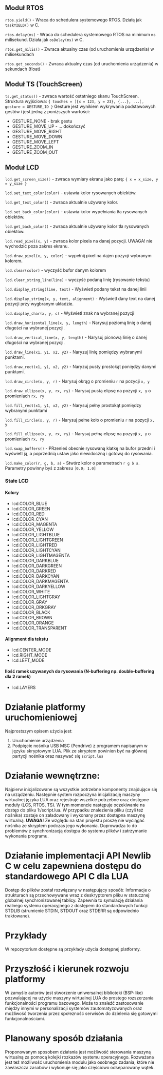 ## Moduł RTOS

`rtos.yield()` - Wraca do schedulera systemowego RTOS. Działą jak `taskYIELD()` w C.

`rtos.delay(ms)` - Wraca do schedulera systemowego RTOS na minimum `ms` milisekund. Działa jak `osDelay(ms)` w C.

`rtos.get_milis()` - Zwraca aktualny czas (od uruchomienia urządzenia) w milisekundach

`rtos.get_seconds()` - Zwraca aktualny czas (od uruchomienia urządzenia) w sekundach (float)

## Moduł TS (TouchScreen)

`ts.get_status()` - zwraca wartość ostatniego skanu TouchScreen. 
Struktura wyjściowa: `{ touches = [{x = 123, y = 23}, {...}, ...], gesture = GESTURE_ID }`
Gesture jest wynikiem wykrywania podstawowych gestów i jest jedną z poniższych wartości:
 - GESTURE_NONE - brak gestu
 - GESTURE_MOVE_UP - ... dokończyć
 - GESTURE_MOVE_RIGHT
 - GESTURE_MOVE_DOWN
 - GESTURE_MOVE_LEFT
 - GESTURE_ZOOM_IN
 - GESTURE_ZOOM_OUT

## Moduł LCD

`lcd.get_screen_size()` - zwraca wymiary ekranu jako parę: `{ x = x_size, y = y_size }`

`lcd.set_text_color(color)` - ustawia kolor rysowanych obiektów.

`lcd.get_text_color()` - zwraca aktualnie używany kolor.

`lcd.set_back_color(color)` - ustawia kolor wypełniania tła rysowanych obiektów.

`lcd.get_back_color()` - zwraca aktualnie używany kolor tła rysowanych obiektów.

`lcd.read_pixel(x, y)` - zwraca kolor pixela na danej pozycji. UWAGA! nie wychodzić poza zakres ekranu.

`lcd.draw_pixel(x, y, color)` - wypełnij pixel na dajen pozycji wybranym kolorem.

`lcd.clear(color)` - wyczyść bufor danym kolorem

`lcd.clear_string_line(line)` - wyczyść podaną linię (rysowanie tekstu)

`lcd.display_string(line, text)` - Wyświetl podany tekst na danej linii

`lcd.display_string(x, y, text, alignment)` - Wyświetl dany text na danej pozycji przy wygbranym układzie.

`lcd.display_char(x, y, c)` - Wyświetl znak na wybranej pozycji

`lcd.draw_horizontal_line(x, y, length)` - Narysuj poziomą linię o danej długości na wybranej pozycji.

`lcd.draw_vertical_line(x, y, length)` - Narysuj pionową linię o danej długości na wybranej pozycji.

`lcd.draw_line(x1, y1, x2, y2)` - Naryzuj linię pomiędzy wybranymi punktami.

`lcd.draw_rect(x1, y1, x2, y2)` - Naryzuj pusty prostokąt poniędzy danymi punktami.

`lcd.draw_circle(x, y, r)` - Narysuj okrąg o promieniu `r` na pozycji `x, y`

`lcd.draw_ellipse(x, y, rx, ry)` - Narysuj pustą elipsę na pozycji `x, y` o promieniach `rx, ry`

`lcd.fill_rect(x1, y1, x2, y2)` - Narysuj pełny prostokąt pomiędzy wybranymi punktami

`lcd.fill_circle(x, y, r)` - Narysuj pełne koło o promieniu `r` na pozycji `x, y`

`lcd.fill_ellipse(x, y, rx, ry)` - Narysuj pełną elipsę na pozycji `x, y` o promieniach `rx, ry`

`lcd.swap_buffers()` - PRzenieś obecnie rysowaną klatkę na bufor przedni i wyświetl ją, a poprzednią ustaw jako niewidoczną i gotową do rysowania.

`lcd.make_color(r, g, b, a)` - Stwórz kolor o parametrach `r g b a`. Parametry powinny byś z zakresu `[0.0; 1.0]`

### Stałe LCD

#### Kolory
- lcd.COLOR_BLUE
- lcd.COLOR_GREEN
- lcd.COLOR_RED
- lcd.COLOR_CYAN
- lcd.COLOR_MAGENTA
- lcd.COLOR_YELLOW
- lcd.COLOR_LIGHTBLUE
- lcd.COLOR_LIGHTGREEN
- lcd.COLOR_LIGHTRED
- lcd.COLOR_LIGHTCYAN
- lcd.COLOR_LIGHTMAGENTA
- lcd.COLOR_DARKBLUE
- lcd.COLOR_DARKGREEN
- lcd.COLOR_DARKRED
- lcd.COLOR_DARKCYAN
- lcd.COLOR_DARKMAGENTA
- lcd.COLOR_DARKYELLOW
- lcd.COLOR_WHITE
- lcd.COLOR_LIGHTGRAY
- lcd.COLOR_GRAY
- lcd.COLOR_DRKGRAY
- lcd.COLOR_BLACK
- lcd.COLOR_BROWN
- lcd.COLOR_ORANGE
- lcd.COLOR_TRANSPARENT

#### Alignment dla tekstu
- lcd.CENTER_MODE
- lcd.RIGHT_MODE
- lcd.LEFT_MODE

#### Ilość ramek uzywanych do rysowania (N-buffering np. double-buffering dla 2 ramek)
- lcd.LAYERS

# Działanie platformy uruchomieniowej
Najprostszym opisem użycia jest:
 1. Uruchomienie urządzenia
 2. Podpięcie nośnika USB MSC (Pendrive) z programem napisanym w języku skryptowym LUA.
    Plik ze skryptem powinien być na głównej partycji nośnika oraz nazywać się `script.lua`

# Działanie wewnętrzne:
Najpierw inicjalizowane są wszystkie potrzebne komponenty znajdujące się na urządzeniu. 
Następnie system rozpoczyna inicjalizację maszyny wirtualnej języka LUA oraz rejestruje wszelkie potrzebne oraz dostępne moduły (LCS, RTOS, TS). W tym momencie następuje oczekiwanie na dostęp do pliku 1:/script.lua. W przypadku znalezienia pliku (czyli też nośnika) zostaje on załadowany i wykonany przez dostępna maszynę wirtualną.
**UWAGA!** Ze względu na stan projektu proszę nie wyciągać nośnika ze skryptem podczas jego wykonania.
Doprowadza to do problemów z synchronizacją dostępu do systemu plików i zatrzymanie wykonania programu.

# Działanie implementacji API Newlib C w celu zapewniena dostępu do standardowego API C dla LUA
Dostęp do plików został rozwiązany w następujący sposób:
Informacje o strukturach są przechowywane wraz z deskryptorem pliku w statucznej globalnej synchronizowanej tablicy. Zapewnia to symulację działania realnego systemu operacyjnego z dostępem do standardowych funkcji STDLIB (strumienie STDIN, STDOUT oraz STDERR są odpowiednio traktowane).

# Przykłady 
W repozytorium dostępne są przykłady użycia dostępnej platformy.

# Przyszłość i kierunek rozwoju platformy
W zamyśle autorów jest stworzenie uniwersalnej biblioteki (BSP-like) pozwalającej na użycie maszyny wirtualnej LUA do prostego rozszerzania funkcjonalności programu bazowego. Może to znaleźć zastosowanie między innymi w personalizacji systemów zautomatyzowanych oraz możliwość tworzenia przez społezność serwisów do dzielenia się gotowymi funkcjonalnościami.

#  Planowany sposób działania
Proponowanym sposobem działania jest możliwość sterowania maszyną wirtualną za pomocą kolejki rozkazów systemu operacyjnego.
Rozważana jest też możliwość uruchomienia modułu jako osobnego zadania, które nie zawłaszcza zasobów i wykonuje się jako częściowo odseparowany wątek.